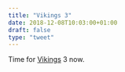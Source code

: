 ```yaml
---
title: "Vikings 3"
date: 2018-12-08T10:03:00+01:00
draft: false
type: "tweet"
---
```


Time for [Vikings](https://www.imdb.com/title/tt2306299/) 3 now.
